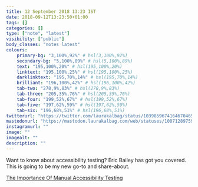 ```yaml
---
title: 12 September 2018 13:23 IST
date: 2018-09-12T13:23:50+01:00
tags: []
categories: []
type: ["note", "latest"]
visibility: ["public"]
body_classes: "notes latest"
colours:
    primary-bg: "3,100%,92%" # hsl(3,100%,92%)
    secondary-bg: "5,100%,89%" # hsl(5,100%,89%)
    text: "195,100%,20%" # hsl(195,100%,20%)
    linktext: "195,100%,25%" # hsl(195,100%,25%)
    darklinktext: "195,70%,14%" # hsl(195,70%,14%)
    brilliant: "196,100%,42%" # hsl(196,100%,42%)
    tab-two: "278,9%,83%" # hsl(278,9%,83%)
    tab-three: "205,35%,76%" # hsl(205,35%,76%)
    tab-four: "199,52%,67%" # hsl(199,52%,67%)
    tab-five: "197,62%,59%" # hsl(197,62%,59%)
    tab-six: "196,68%,51%" # hsl(196,68%,51%)
twitterurl: "https://twitter.com/laurakalbag/status/1039859674164670465"
mastodonurl: "https://mastodon.laurakalbag.com/web/statuses/100712897592678333"
instagramurl: ""
image: ""
imagealt: ""
description: ""
---
```


Want to know about accessibility testing? Eric Bailey has got you covered. This is going to be my new go-to and share-about.<!--more-->

[The Importance Of Manual Accessibility Testing](https://www.smashingmagazine.com/2018/09/importance-manual-accessibility-testing/)